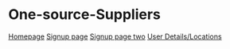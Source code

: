 # One-source-Suppliers

[Homepage](https://shusanto294.github.io/One-source-Suppliers/)
[Signup page](https://shusanto294.github.io/One-source-Suppliers/)
[Signup page two](https://shusanto294.github.io/One-source-Suppliers/signup-page-two.html)
[User Details/Locations](https://shusanto294.github.io/One-source-Suppliers/user-details.html)

